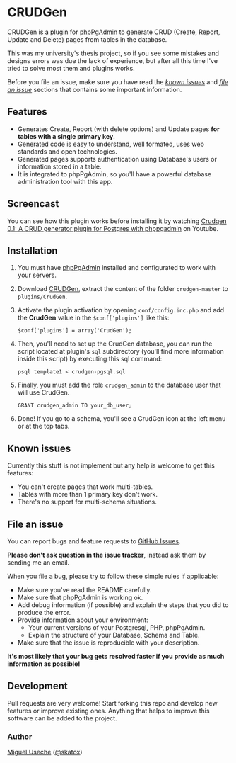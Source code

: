 CRUDGen
=====

CRUDGen is a plugin for [phpPgAdmin](http://phppgadmin.sourceforge.net/) to generate CRUD (Create, Report, Update and Delete) pages from tables in the database. 

This was my university's thesis project, so if you see some mistakes and designs errors was due the lack of experience, but after all this time I've tried to solve most them and plugins works.

Before you file an issue, make sure you have read the _[known issues](#known-issues)_ and _[file an issue](#file-an-issue)_ sections that contains some important information.

Features
--------

* Generates Create, Report (with delete options) and Update pages **for tables with a single primary key**.
* Generated code is easy to understand, well formated, uses web standards and open technologies.
* Generated pages supports authentication using Database's users or information stored in a table.
* It is integrated to phpPgAdmin, so you'll have a powerful database administration tool with this app.


Screencast
----------

You can see how this plugin works before installing it by watching [Crudgen 0.1: A CRUD generator plugin for Postgres with phppgadmin](https://www.youtube.com/watch?v=ZjMyptlcYg4) on Youtube.


Installation
------------

1.  You must have [phpPgAdmin](http://phppgadmin.sourceforge.net/) installed
    and configurated to work with your servers.

2.  Download [CRUDGen](https://github.com/Skatox/crudgen/archive/master.zip),
    extract the content of the folder `crudgen-master` to `plugins/CrudGen`.

3.  Activate the plugin activation by opening `conf/config.inc.php` and add 
	the **CrudGen** value in the `$conf['plugins']` like this:

   		$conf['plugins'] = array('CrudGen');

4.	Then, you'll need to set up the CrudGen database, you can run the script
	located at plugin's `sql` subdirectory (you'll find more information inside
	this script) by executing this sql command:

		psql template1 < crudgen-pgsql.sql

5.	Finally, you must add the role `crudgen_admin` to the database user that 
	will use CrudGen.

		GRANT crudgen_admin TO your_db_user;

6. 	Done! If you go to a schema, you'll see a CrudGen icon at the left menu
	or at the top tabs.

Known issues
------------

Currently this stuff is not implement but any help is welcome to get this features:
* You can't create pages that work multi-tables.
* Tables with more than 1 primary key don't work.
* There's no support for multi-schema situations.

File an issue
-------------

You can report bugs and feature requests to [GitHub Issues](https://github.com/Skatox/crugen/issues).

**Please don't ask question in the issue tracker**, instead ask them by sending me an email.

When you file a bug, please try to follow these simple rules if applicable:

* Make sure you've read the README carefully.
* Make sure that phpPgAdmin is working ok.
* Add debug information (if possible) and explain the steps that you did to produce the error.
* Provide information about your environment:
  * Your current versions of your Postgresql, PHP, phpPgAdmin.
  * Explain the structure of your Database, Schema and Table.
* Make sure that the issue is reproducible with your description.

**It's most likely that your bug gets resolved faster if you provide as much information as possible!**

Development
-----------

Pull requests are very welcome! Start forking this repo and develop new features or improve existing ones. Anything that helps to improve this software can be added to the project.

### Author

[Miguel Useche](https://github.com/Skatox) ([@skatox](http://twitter.com/skatox))